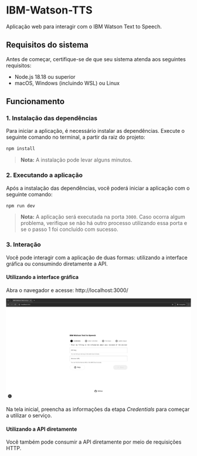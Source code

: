 # IBM-Watson-TTS

Aplicação web para interagir com o IBM Watson Text to Speech.

## Requisitos do sistema

Antes de começar, certifique-se de que seu sistema atenda aos seguintes requisitos:

- Node.js 18.18 ou superior
- macOS, Windows (incluindo WSL) ou Linux

## Funcionamento

### 1. Instalação das dependências

Para iniciar a aplicação, é necessário instalar as dependências. Execute o seguinte comando no terminal, a partir da raiz do projeto:

```bash
npm install
```

> **Nota:** A instalação pode levar alguns minutos.

### 2. Executando a aplicação

Após a instalação das dependências, você poderá iniciar a aplicação com o seguinte comando:

```bash
npm run dev
```

> **Nota:** A aplicação será executada na porta `3000`. Caso ocorra algum problema, verifique se não há outro processo utilizando essa porta e se o passo 1 foi concluído com sucesso.

### 3. Interação

Você pode interagir com a aplicação de duas formas: utilizando a interface gráfica ou consumindo diretamente a API.

#### Utilizando a interface gráfica

Abra o navegador e acesse: http://localhost:3000/

![Tela inicial](README_images/tela_inicial.png)

Na tela inicial, preencha as informações da etapa _Credentials_ para começar a utilizar o serviço.

#### Utilizando a API diretamente

Você também pode consumir a API diretamente por meio de requisições HTTP.
